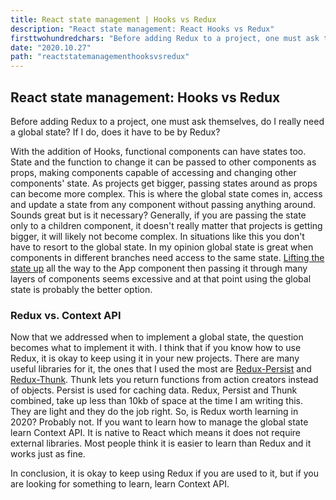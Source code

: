 ```yaml
---
title: React state management | Hooks vs Redux
description: "React state management: React Hooks vs Redux"
firsttwohundredchars: "Before adding Redux to a project, one must ask themselves, do I really need a global state? If I do, does it have to be by Redux? With the addition of Hooks, functional components can have states too..."
date: "2020.10.27"
path: "reactstatemanagementhooksvsredux"
---
```


## React state management: Hooks vs Redux

Before adding Redux to a project, one must ask themselves, do I really need a global state? If I do, does it have to be by Redux?

With the addition of Hooks, functional components can have states too. State and the function to change it can be passed to other components as props, making components capable of accessing and changing other components' state. As projects get bigger, passing states around as props can become more complex. This is where the global state comes in, access and update a state from any component without passing anything around. Sounds great but is it necessary? Generally, if you are passing the state only to a children component, it doesn't really matter that projects is getting bigger, it will likely not become complex. In situations like this you don't have to resort to the global state. In my opinion global state is great when components in different branches need access to the same state. <a href="https://reactjs.org/docs/lifting-state-up.html" target="_blank" rel="noopener noreferrer">Lifting the state up</a> all the way to the App component then passing it through many layers of components seems excessive and at that point using the global state is probably the better option.

### Redux vs. Context API

Now that we addressed when to implement a global state, the question becomes what to implement it with. I think that if you know how to use Redux, it is okay to keep using it in your new projects. There are many useful libraries for it, the ones that I used the most are <a href="https://github.com/rt2zz/redux-persist" target="_blank" rel="noopener noreferrer">Redux-Persist</a> and <a href="https://github.com/reduxjs/redux-thunk" target="_blank" rel="noopener noreferrer">Redux-Thunk</a>. Thunk lets you return functions from action creators instead of objects. Persist is used for caching data. Redux, Persist and Thunk combined, take up less than 10kb of space at the time I am writing this. They are light and they do the job right. So, is Redux worth learning in 2020? Probably not. If you want to learn how to manage the global state learn Context API. It is native to React which means it does not require external libraries. Most people think it is easier to learn than Redux and it works just as fine.

In conclusion, it is okay to keep using Redux if you are used to it, but if you are looking for something to learn, learn Context API.